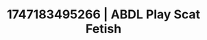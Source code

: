 ---
categories:
- Erotic AI content
- Bedroom eyes
- Cumshot compilation
- Artistic nudes
- Mindful pleasure
image: /assets/images/1747183495266.jpg
layout: post
seo:
  description: Featured content with exclusive Scat Fetish, ABDL Play. HD images available.
  keywords: Scat Fetish, ABDL Play
  og_image: /assets/images/1747183495266.jpg
  schema_type: VisualArtwork
tags:
- ABDL Play
- '#1747183495266'
- Scat Fetish
title: 1747183495266 | ABDL Play Scat Fetish
---